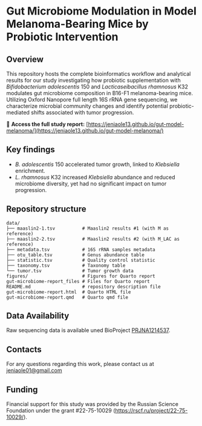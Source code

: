 # Gut Microbiome Modulation in Model Melanoma-Bearing Mice by Probiotic Intervention

## Overview

This repository hosts the complete bioinformatics workflow and analytical results for our study investigating how probiotic supplementation with *Bifidobacterium adolescentis* 150 and *Lacticaseibacillus rhamnosus* K32 modulates gut microbiome composition in B16-F1 melanoma-bearing mice. Utilizing Oxford Nanopore full length 16S rRNA gene sequencing, we characterize microbial community changes and identify potential probiotic-mediated shifts associated with tumor progression.

🔗 **Access the full study report:** [https://jeniaole13.github.io/gut-model-melanoma/](https://jeniaole13.github.io/gut-model-melanoma/)

## Key findings
- *B. adolescentis* 150 accelerated tumor growth, linked to *Klebsiella* enrichment.
- *L. rhamnosus* K32 increased *Klebsiella* abundance and reduced microbiome diversity, yet had no significant impact on tumor progression.

## Repository structure
```
data/                      
├── maaslin2-1.tsv          # Maaslin2 results #1 (with M as reference)
├── maaslin2-2.tsv          # Maaslin2 results #2 (with M_LAC as reference)
├── metadata.tsv            # 16S rRNA samples metadata
├── otu_table.tsv           # Genus abundance table 
├── statistic.tsv           # Quality control statistic
├── taxonomy.tsv            # Taxonomy table
└── tumor.tsv               # Tumor growth data
figures/                    # Figures for Quarto report
gut-microbiome-report_files # Files for Quarto report
README.md                   # repository description file
gut-microbiome-report.html  # Quarto HTML file
gut-microbiome-report.qmd   # Quarto qmd file
```

## Data Availability
Raw sequencing data is available uned BioProject [PRJNA1214537](https://www.ncbi.nlm.nih.gov/bioproject/PRJNA1214537/).

## Contacts
For any questions regarding this work, please contact us at jeniaole01@gmail.com

## Funding
Financial support for this study was provided by the Russian Science Foundation under the grant #22-75-10029 (https://rscf.ru/project/22-75-10029/).
